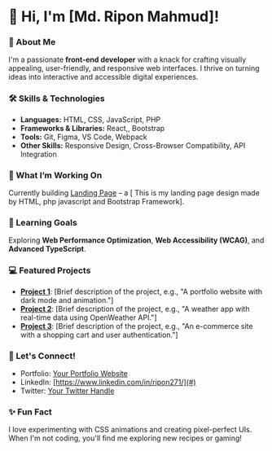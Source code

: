 # 👋 Hi, I'm [Md. Ripon Mahmud]!

### 🌟 About Me
I'm a passionate **front-end developer** with a knack for crafting visually appealing, user-friendly, and responsive web interfaces. I thrive on turning ideas into interactive and accessible digital experiences.

### 🛠️ Skills & Technologies
- **Languages:** HTML, CSS, JavaScript, PHP
- **Frameworks & Libraries:** React,, Bootstrap
- **Tools:** Git, Figma, VS Code, Webpack
- **Other Skills:** Responsive Design, Cross-Browser Compatibility, API Integration

### 🚀 What I’m Working On
Currently building [Landing Page](#) – a [ This is my landing page design made by HTML, php javascript and Bootstrap Framework].

### 🌱 Learning Goals
Exploring **Web Performance Optimization**, **Web Accessibility (WCAG)**, and **Advanced TypeScript**.

### 💻 Featured Projects
- [**Project 1**](#): [Brief description of the project, e.g., "A portfolio website with dark mode and animation."]  
- [**Project 2**](#): [Brief description of the project, e.g., "A weather app with real-time data using OpenWeather API."]  
- [**Project 3**](#): [Brief description of the project, e.g., "An e-commerce site with a shopping cart and user authentication."]

### 💬 Let's Connect!
- Portfolio: [Your Portfolio Website](#)
- LinkedIn: [https://www.linkedin.com/in/ripon271/](#)
- Twitter: [Your Twitter Handle](#)

### ✨ Fun Fact
I love experimenting with CSS animations and creating pixel-perfect UIs. When I'm not coding, you'll find me exploring new recipes or gaming!
